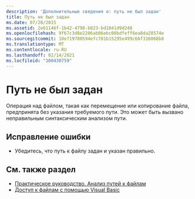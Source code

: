 ```yaml
---
description: 'Дополнительные сведения о: путь не был задан'
title: Путь не был задан
ms.date: 07/20/2015
ms.assetid: 2e61146f-1b42-4798-b823-bd1041d9d248
ms.openlocfilehash: 9f67c3d8e2206ab06ebc00bdfeff6ea8da28574e
ms.sourcegitcommit: 10e719780594efc781b15295e499c66f316068b8
ms.translationtype: MT
ms.contentlocale: ru-RU
ms.lasthandoff: 02/14/2021
ms.locfileid: "100430759"
---
```

# <a name="the-path-has-not-been-set"></a>Путь не был задан

Операция над файлом, такая как перемещение или копирование файла, предпринята без указания требуемого пути. Это может быть вызвано неправильным синтаксическим анализом пути.  
  
## <a name="to-correct-this-error"></a>Исправление ошибки  
  
- Убедитесь, что путь к файлу задан и указан правильно.  
  
## <a name="see-also"></a>См. также раздел

- [Практическое руководство. Анализ путей к файлам](../developing-apps/programming/drives-directories-files/how-to-parse-file-paths.md)
- [Доступ к файлам с помощью Visual Basic](../developing-apps/programming/drives-directories-files/file-access.md)
